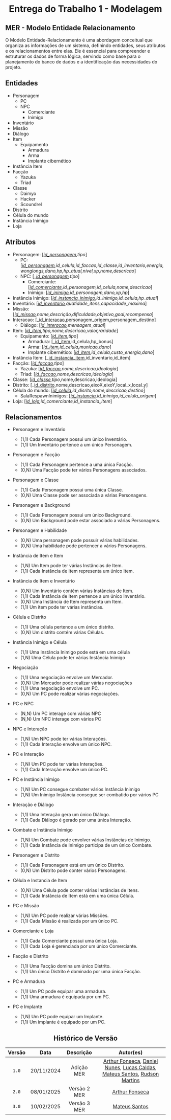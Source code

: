 # <center>Entrega do Trabalho 1 - Modelagem</center>

##  **MER - Modelo Entidade Relacionamento**

O Modelo Entidade-Relacionamento é uma abordagem conceitual que organiza as informações de um sistema, definindo entidades, seus atributos e os relacionamentos entre elas. Ele é essencial para compreender e estruturar os dados de forma lógica, servindo como base para o planejamento do banco de dados e a identificação das necessidades do projeto.

## **Entidades**

- Personagem
    - PC
    - NPC
        - Comerciante
        - Inimigo
- Inventário
- Missão
- Diálogo
- Item
    - Equipamento
        - Armadura
        - Arma
        - Implante cibernético
- Instância Item
- Facção
    - Yazuka
    - Triad
- Classe
    - Daimyo
    - Hacker
    - Scoundrel
- Distrito
- Célula do mundo
- Instância Inimigo
- Loja

## **Atributos**

- Personagem: [<ins>_id_personagem</ins>,tipo_]
    - PC: [<ins>_id_personagem</ins>,id_celula,id_faccao,id_classe,id_inventario,energia,wonglongs,dano,hp,hp_atual,nivel,xp,nome,descricao_]
    - NPC: [_<ins>_id_personagem</ins>,tipo_]
        - Comerciante: [_<ins>id_comerciante</ins>,id_personagem,id_celula,nome,descricao_]
        - Inimigo: [_<ins>id_inimigo</ins>,id_personagem,dano,xp,hp_] 
- Instância Inimigo: [_<ins>id_instancia_inimigo</ins>,id_inimigo,id_celula,hp_atual_]
- Inventário: [_<ins>id_inventario</ins>,quatidade_itens,capacidade_maxima_]
- Missão: [_<ins>id_missao</ins>,nome,descrição,dificuldade,objetivo,goal,recompensa_]
- Interacao: [_<ins>id_interacao</ins>,personagem_origem,personagem_destino]
    - Diálogo: [_<ins>id_interacao</ins>,mensagem_atual_]
- Item: [_<ins>id_item</ins>,tipo,nome,descricao,valor,raridade_]
    - Equipamento: [_<ins>id_item</ins>,tipo_]
        - Armadura: [_<ins>id_item</ins>,id_celula,hp_bonus]
        - Arma: [_<ins>id_item</ins>,id_celula,municao,dano_]
        - Implante cibernético: [_<ins>id_item</ins>,id_celula,custo_energia,dano_]
- Instância Item: [_<ins>id_instancia_item</ins>,id_inventario,id_item]
- Facção: [_<ins>id_faccao</ins>,tipo_]
    - Yazuka: [_<ins>id_faccao</ins>,nome,descricao,ideologia_]
    - Triad: [_<ins>id_faccao</ins>,nome,descricao,ideologia_]
- Classe: [_<ins>id_classe</ins>,tipo_,nome,descricao,ideologia]
- Distrito: [_<ins>id_distrito</ins>,nome,descricao,eixoX,eixoY,local_x,local_y] 
- Célula do mundo: [_<ins>id_celula</ins>,id_disrito,nome,descricao,destino_]
    - SalaRespawnInimigos: [_<ins>id_instancia</ins>,id_inimigo,id_celula_origem_]
- Loja: [_<ins>id_loja</ins>,id_comerciante,id_instancia_item_]


## **Relacionamentos**


- Personagem e Inventário
    - (1,1) Cada Personagem possui um único Inventário.
    - (1,1) Um Inventário pertence a um único Personagem.

- Personagem e Facção
    - (1,1) Cada Personagem pertence a uma única Facção.
    - (0,N) Uma Facção pode ter vários Personagens associados.

- Personagem e Classe

    - (1,1) Cada Personagem possui uma única Classe.
    - (0,N) Uma Classe pode ser associada a várias Personagens.

- Personagem e Background
    - (1,1) Cada Personagem possui um único Background.
    - (0,N) Um Background pode estar associado a várias Personagens.

- Personagem e Habilidade
    - (0,N) Uma personagem pode possuir várias habilidades.
    - (0,N) Uma habilidade pode pertencer a vários Personagens.

- Instância de Item e Item
    - (1,N) Um Item pode ter várias Instâncias de Item.
    - (1,1) Cada Instância de Item representa um único Item.

- Instância de Item e Inventário
    - (0,N) Um Inventário contém várias Instâncias de Item.
    - (1,1) Cada Instância de Item pertence a um único Inventário.
    - (0,N) Uma Instância de Item representa um Item.
    - (1,1) Um item pode ter várias instâncias.

- Célula e Distrito
    - (1,1) Uma célula pertence a um único distrito.
    - (0,N) Um distrito contém várias Células.

- Instância Inimigo e Célula
    - (1,1) Uma Instância Inimigo pode está em uma célula
    - (1,N) Uma Célula pode ter várias Instância Inimigo

- Negociação
    - (1,1) Uma negociação envolve um Mercador.
    - (0,N) Um Mercador pode realizar várias negociações
    - (1,1) Uma negociação envolve um PC.
    - (0,N) Um PC pode realizar várias negociações.

- PC e NPC
    - (N,N) Um PC interage com várias NPC
    - (N,N) Um NPC interage com vários PC

- NPC e Interação
    - (1,N) Um NPC pode ter várias Interações.
    - (1,1) Cada Interação envolve um único NPC.

- PC e Interação
    - (1,N) Um PC pode ter várias Interações.
    - (1,1) Cada Interação envolve um único PC.

- PC e Instância Inimigo
    - (1,N) Um PC consegue combater vários Instância Inimigo
    - (1,N) Um Inimigo Instância consegue ser combatido por vários PC

- Interação e Diálogo
    - (1,1) Uma Interação gera um único Diálogo.
    - (1,1) Cada Diálogo é gerado por uma única Interação.

- Combate e Instância Inimigo
    - (1,N) Um Combate pode envolver várias Instâncias de Inimigo.
    - (1,1) Cada Instância de Inimigo participa de um único Combate.

- Personagem e Distrito
    - (1,1) Cada Personagem está em um único Distrito.
    - (0,N) Um Distrito pode conter vários Personagens.

- Célula e Instancia de Item
    - (0,N) Uma Célula pode conter várias Instâncias de Itens.
    - (1,1) Cada Instância de Item está em uma única Célula.

- PC e Missão
    - (1,N) Um PC pode realizar várias Missões.
    - (1,1) Cada Missão é realizada por um único PC.

- Comerciante e Loja
    - (1,1) Cada Comerciante possui uma única Loja.
    - (1,1) Cada Loja é gerenciada por um único Comerciante.

- Facção e Distrito
    - (1,1) Uma Facção domina um único Distrito.
    - (1,1) Um único Distrito é dominado por uma única Facção.

- PC e Armadura
    - (1,1) Um PC pode equipar uma armadura.
    - (1,1) Uma armadura é equipada por um PC.

- PC e Implante
    - (1,N) Um PC pode equipar um Implante.
    - (1,1) Um implante é equipado por um PC.


<center>

## Histórico de Versão
| Versão | Data | Descrição | Autor(es) |
| :-: | :-: | :-: | :-: | 
| `1.0`  | 20/11/2024 | Adição MER | [Arthur Fonseca](https://github.com/arthrfonsecaa), [Daniel Nunes](https://github.com/DanNunes777), [Lucas Caldas](https://github.com/lucascaldasb), [Mateus Santos](https://github.com/14luke08), [Rudson Martins](https://github.com/RudsonMartin) |
| `2.0`  | 08/01/2025 | Versão 2 MER | [Arthur Fonseca](https://github.com/arthrfonsecaa) |
| `3.0`  | 10/02/2025 | Versão 3 MER | [Mateus Santos](https://github.com/14luke08) |

</center>